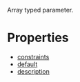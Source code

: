Array typed parameter.

# Properties

* [constraints](constraints/README.md)
* [default](default.md)
* [description](description.md)
